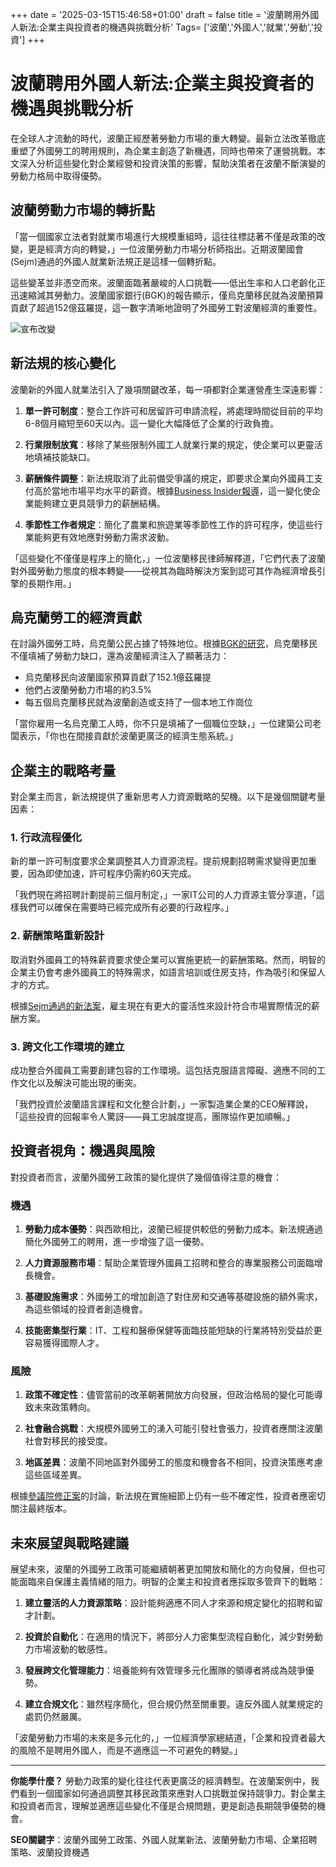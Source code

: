 +++
date = '2025-03-15T15:46:58+01:00'
draft = false
title = '波蘭聘用外國人新法:企業主與投資者的機遇與挑戰分析'
Tags= ['波蘭','外國人','就業','勞動','投資']
+++
    
    
# 波蘭聘用外國人新法:企業主與投資者的機遇與挑戰分析

在全球人才流動的時代，波蘭正經歷著勞動力市場的重大轉變。最新立法改革徹底重塑了外國勞工的聘用規則，為企業主創造了新機遇，同時也帶來了運營挑戰。本文深入分析這些變化對企業經營和投資決策的影響，幫助決策者在波蘭不斷演變的勞動力格局中取得優勢。

## 波蘭勞動力市場的轉折點

「當一個國家立法者對就業市場進行大規模重組時，這往往標誌著不僅是政策的改變，更是經濟方向的轉變，」一位波蘭勞動力市場分析師指出。近期波蘭國會(Sejm)通過的外國人就業新法規正是這樣一個轉折點。

這些變革並非憑空而來。波蘭面臨著嚴峻的人口挑戰——低出生率和人口老齡化正迅速縮減其勞動力。波蘭國家銀行(BGK)的報告顯示，僅烏克蘭移民就為波蘭預算貢獻了超過152億茲羅提，這一數字清晰地證明了外國勞工對波蘭經濟的重要性。

![宣布改變](https://businessinsider.com.pl/wp-content/uploads/2025/03/2025-03-15T15:46:58+01:00.png)

## 新法規的核心變化

波蘭新的外國人就業法引入了幾項關鍵改革，每一項都對企業運營產生深遠影響：

1. **單一許可制度**：整合工作許可和居留許可申請流程，將處理時間從目前的平均6-8個月縮短至60天以內。這一變化大幅降低了企業的行政負擔。

2. **行業限制放寬**：移除了某些限制外國工人就業行業的規定，使企業可以更靈活地填補技能缺口。

3. **薪酬條件調整**：新法規取消了此前備受爭議的規定，即要求企業向外國員工支付高於當地市場平均水平的薪資。根據[Business Insider報導](https://businessinsider.com.pl/prawo/praca/praca-dla-cudzoziemcow-na-nowych-warunkach-rzad-usunalusunal-kontrowersyjny-przepis/8zw1cst)，這一變化使企業能夠建立更具競爭力的薪酬結構。

4. **季節性工作者規定**：簡化了農業和旅遊業等季節性工作的許可程序，使這些行業能夠更有效地應對勞動力需求波動。

「這些變化不僅僅是程序上的簡化，」一位波蘭移民律師解釋道，「它們代表了波蘭對外國勞動力態度的根本轉變——從視其為臨時解決方案到認可其作為經濟增長引擎的長期作用。」

## 烏克蘭勞工的經濟貢獻

在討論外國勞工時，烏克蘭公民占據了特殊地位。根據[BGK的研究](https://businessinsider.com.pl/gospodarka/raport-bgk-migranci-z-ukrainy-wplacili-do-budzetu-1521-mld-zl/43fbsz3)，烏克蘭移民不僅填補了勞動力缺口，還為波蘭經濟注入了顯著活力：

- 烏克蘭移民向波蘭國家預算貢獻了152.1億茲羅提
- 他們占波蘭勞動力市場的約3.5%
- 每五個烏克蘭移民就為波蘭創造或支持了一個本地工作崗位

「當你雇用一名烏克蘭工人時，你不只是填補了一個職位空缺，」一位建築公司老闆表示，「你也在間接貢獻於波蘭更廣泛的經濟生態系統。」

## 企業主的戰略考量

對企業主而言，新法規提供了重新思考人力資源戰略的契機。以下是幾個關鍵考量因素：

### 1. 行政流程優化

新的單一許可制度要求企業調整其人力資源流程。提前規劃招聘需求變得更加重要，因為即使加速，許可程序仍需約60天完成。

「我們現在將招聘計劃提前三個月制定，」一家IT公司的人力資源主管分享道，「這樣我們可以確保在需要時已經完成所有必要的行政程序。」

### 2. 薪酬策略重新設計

取消對外國員工的特殊薪資要求使企業可以實施更統一的薪酬策略。然而，明智的企業主仍會考慮外國員工的特殊需求，如語言培訓或住房支持，作為吸引和保留人才的方式。

根據[Sejm通過的新法案](https://businessinsider.com.pl/prawo/praca/rewolucja-w-zatrudnianiu-cudzoziemcow-sejm-uchwalil-nowa-ustawe/5yvfypb)，雇主現在有更大的靈活性來設計符合市場實際情況的薪酬方案。

### 3. 跨文化工作環境的建立

成功整合外國員工需要創建包容的工作環境。這包括克服語言障礙、適應不同的工作文化以及解決可能出現的衝突。

「我們投資於波蘭語言課程和文化整合計劃，」一家製造業企業的CEO解釋說，「這些投資的回報率令人驚訝——員工忠誠度提高，團隊協作更加順暢。」

## 投資者視角：機遇與風險

對投資者而言，波蘭外國勞工政策的變化提供了幾個值得注意的機會：

### 機遇

1. **勞動力成本優勢**：與西歐相比，波蘭已經提供較低的勞動力成本。新法規通過簡化外國勞工的聘用，進一步增強了這一優勢。

2. **人力資源服務市場**：幫助企業管理外國員工招聘和整合的專業服務公司面臨增長機會。

3. **基礎設施需求**：外國勞工的增加創造了對住房和交通等基礎設施的額外需求，為這些領域的投資者創造機會。

4. **技能密集型行業**：IT、工程和醫療保健等面臨技能短缺的行業將特別受益於更容易獲得國際人才。

### 風險

1. **政策不確定性**：儘管當前的改革朝著開放方向發展，但政治格局的變化可能導致未來政策轉向。

2. **社會融合挑戰**：大規模外國勞工的湧入可能引發社會張力，投資者應關注波蘭社會對移民的接受度。

3. **地區差異**：波蘭不同地區對外國勞工的態度和機會各不相同，投資決策應考慮這些區域差異。

根據[參議院修正案](https://businessinsider.com.pl/praca/ustawa-o-zatrudnianiu-cudzoziemcow-kluczowe-poprawki-senatu-wracaja-do-sejmu/89mjt5m)的討論，新法規在實施細節上仍有一些不確定性，投資者應密切關注最終版本。

## 未來展望與戰略建議

展望未來，波蘭的外國勞工政策可能繼續朝著更加開放和簡化的方向發展，但也可能面臨來自保護主義情緒的阻力。明智的企業主和投資者應採取多管齊下的戰略：

1. **建立靈活的人力資源策略**：設計能夠適應不同人才來源和規定變化的招聘和留才計劃。

2. **投資於自動化**：在適用的情況下，將部分人力密集型流程自動化，減少對勞動力市場波動的敏感性。

3. **發展跨文化管理能力**：培養能夠有效管理多元化團隊的領導者將成為競爭優勢。

4. **建立合規文化**：雖然程序簡化，但合規仍然至關重要。違反外國人就業規定的處罰仍然嚴厲。

「波蘭勞動力市場的未來是多元化的，」一位經濟學家總結道，「企業和投資者最大的風險不是聘用外國人，而是不適應這一不可避免的轉變。」

---

**你能學什麼？** 勞動力政策的變化往往代表更廣泛的經濟轉型。在波蘭案例中，我們看到一個國家如何通過調整其移民政策來應對人口挑戰並保持競爭力。對企業主和投資者而言，理解並適應這些變化不僅是合規問題，更是創造長期競爭優勢的機會。

**SEO關鍵字**：波蘭外國勞工政策、外國人就業新法、波蘭勞動力市場、企業招聘策略、波蘭投資機遇
